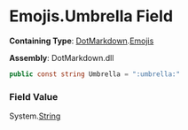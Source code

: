 # Emojis\.Umbrella Field

**Containing Type**: [DotMarkdown](../../README.md)\.[Emojis](../README.md)

**Assembly**: DotMarkdown\.dll

```csharp
public const string Umbrella = ":umbrella:"
```

### Field Value

System\.[String](https://docs.microsoft.com/en-us/dotnet/api/system.string)